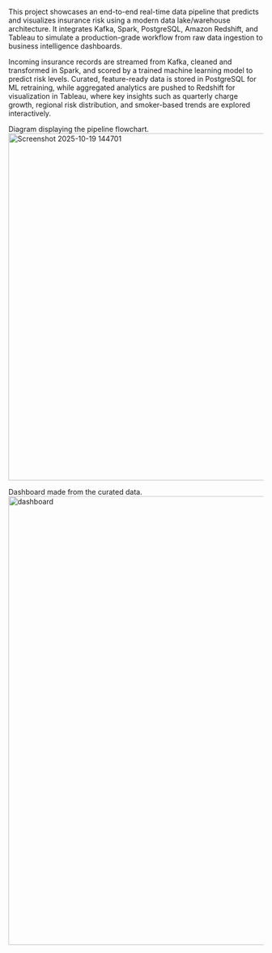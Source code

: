 This project showcases an end-to-end real-time data pipeline that predicts and visualizes insurance risk using a modern data lake/warehouse architecture. It integrates Kafka, Spark, PostgreSQL, Amazon Redshift, and Tableau to simulate a production-grade workflow from raw data ingestion to business intelligence dashboards.

Incoming insurance records are streamed from Kafka, cleaned and transformed in Spark, and scored by a trained machine learning model to predict risk levels. Curated, feature-ready data is stored in PostgreSQL for ML retraining, while aggregated analytics are pushed to Redshift for visualization in Tableau, where key insights such as quarterly charge growth, regional risk distribution, and smoker-based trends are explored interactively.

Diagram displaying the pipeline flowchart.
<img width="1155" height="686" alt="Screenshot 2025-10-19 144701" src="https://github.com/user-attachments/assets/c746a2e2-2508-4b8a-862b-dddf8f7d5f71" />


Dashboard made from the curated data. 
<img width="1562" height="887" alt="dashboard" src="https://github.com/user-attachments/assets/a549ed44-5ae8-4cff-9954-a202554b6b65" />




